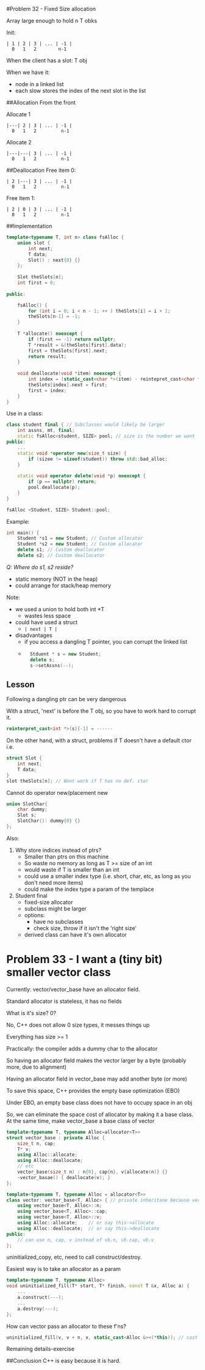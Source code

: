 #Problem 32 - Fixed Size allocation

Array large enough to hold n T obks

Init:
```
| 1 | 2 | 3 | ... | -1 |
  0   1   2        n-1
````

When the client has a slot: T obj

When we have it:
- node in a linked list
- each slow stores the index of the next slot in the list

##Allocation
From the front

Allocate 1
```
|---| 2 | 3 | ... | -1 |
  0   1   2         n-1
```

Allocate 2
```
|---|---| 3 | ... | -1 |
  0   1   2         n-1
```

##Deallocation
Free item 0:
```
| 2 |---| 3 | ... | -1 |
  0   1   2         n-1
```

Free item 1:
```
| 2 | 0 | 3 | ... | -1 |
  0   1   2         n-1
```

##Implementation
```C++
template<typename T, int n> class fsAlloc {
    union slot {
        int next;
        T data;
        Slot() : next{0} {}
    };
    
    Slot theSlots[n];
    int first = 0;
    
public:

    fsAlloc() {
        for (int i = 0; i < n - 1; ++ ) theSlots[i] = i + 1;
        theSlots[n-1] = -1;
    }
    
    T *allocate() noexcept {
        if (first == -1) return nullptr;
        T *result = &(theSlots[first].data);
        first = theSlots[first].next;
        return result;
    }
    
    void deallocate(void *item) noexcept {
        int index = (static_cast<char *>(item) - reintepret_cast<char *>(theSlots)) / sizeof(slots);
        theSlots[index].next = first; 
        first = index;
    }
}
```

Use in a class:
```C++
class student final { // Subclasses would likely be larger
    int assns, mt, final;
    static fsAlloc<student, SIZE> pool; // size is the number we want
public:
    ...
    static void *operator new(size_t size) {
        if (sizee != sizeof(student)) throw std::bad_alloc;
    }
    
    static void operator delete(void *p) noexcept {
        if (p == nullptr) return;
        pool.deallocate(p);
    }
}

fsAlloc <Student, SIZE> Student::pool;
```

Example:
```C++
int main() {
    Student *s1 = new Student; // Custom allocator
    Student *s2 = new Student; // Custom allocator
    delete s1; // Custom deallocator
    delete s2; // Custom deallocator
```

*Q: Where do s1, s2 reside?*
- static memory (NOT in the heap)
- could arrange for stack/heap memory

Note:
- we used a union to hold both int *T
    - wastes less space
- could have used a struct
    - `| next | T |`
- disadvantages
    - if you access a dangling T pointer, you can corrupt the linked list
    - ```C++
        Stduent * s = new Student;
        delete s;
        s->setAssns(--);
        ```

## Lesson
Following a dangling ptr can be very dangerous

With a struct, 'next' is before the T obj, so you have to work hard to corrupt it. 
```C++
reinterpret_cast<int *>(s)[-1] = ------
```
On the other hand, with a struct, problems if T doesn't have a default ctor
i.e.
```C++
struct Slot {
    int next;
    T data;
}
slot theSlots[n]; // Wont work if T has no def. ctor
```
Cannot do operator new/placement new
```C++
union SlotChar{
    char dummy;
    Slot s;
    SlotChar(): dummy{0} {}
};
```
Also:
1. Why store indices instead of ptrs?
    - Smaller than ptrs on this machine
    - So waste no memory as long as T >= size of an int
    - would waste if T is smaller than an int
    - could use a smaller index type (i.e. short, char, etc, as long as you don't need
     more items)
    - could make the index type a param of the templace
2. Student final
    - fixed-size allocator
    - subclass might be larger
    - options:
        - have no subclasses
        - check size, throw if it isn't the 'right size'
    - derived class can have it's own allocator
    
# Problem 33 - I want a (tiny bit) smaller vector class
Currently: vector/vector_base have an allocator field.

Standard allocator is stateless, it has no fields

What is it's size? 0?

No, C++ does not allow 0 size types, it messes things up

Everything has size >= 1

Practically: the compiler adds a dummy char to the allocator

So having an allocator field makes the vector larger by a byte (probably more, due to 
alignment)

Having an allocator field in vector_base may add another byte (or more)

To save this space, C++ provides the empty base optimization (EBO)

Under EBO, an empty base class does not have to occupy space in an obj

So, we can eliminate the space cost of allocator by making it a base class. At the 
same time, make vector_base a base class of vector
```C++
template<typename T, typename Alloc=allocator<T>>
struct vector_base : private Alloc {
    size_t n, cap;
    T* v;
    using Alloc::allocate;
    using Alloc::deallocate;
    // etc
    vector_base(size_t n) : n{0}, cap{n}, v{allocate(n)} {}
    ~vector_basae() { deallocate(v); }
};

template<typename T, typename Alloc = allocator<T>>
class vector: vector_base<T, Alloc> { // private inheritane because vector is a class
    using vector_base<T, Alloc>::n;
    using vector_base<T, Alloc>::cap;
    using vector_base<T, Alloc>::v;
    using Alloc::allocate;    // or say this->allocate
    using Alloc::deallocate;  // or say this->deallocate
public:
    // can use n, cap, v instead of vb.n, vb.cap, vb.v
};
```

uninitialized_copy, etc, need to call construct/destroy.

Easiest way is to take an allocator as a param
```C++
template<typename T, typename Alloc>
void uninitialized_fill(T* start, T* finish, const T &x, Alloc a) {
    ...
    a.construct(---);
    ...
    a.destroy(---);
};
```

How can vector pass an allocator to these f'ns?

```C++
uninitialized_fill(v, v + n, x, static_cast<Alloc &><(*this)); // cast yourself to base class reference
```

Remaining details-exercise

##Conclusion
C++ is easy because it is hard. 